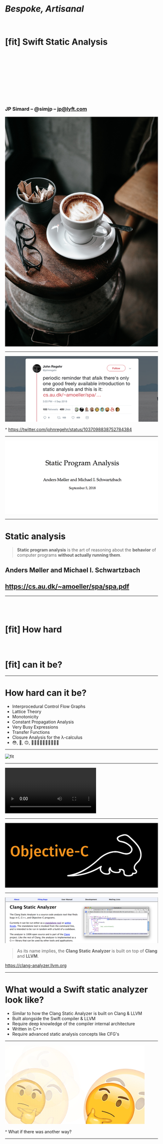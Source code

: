 # ​
# ​
# *Bespoke, Artisanal*
#### ​
# [fit] **Swift Static Analysis**
### ​
## ​
# ​
### JP Simard – @simjp – jp@lyft.com

![](sabri-tuzcu-562189-unsplash.jpg)

---

![](johnregehr_tweet.png)

^
https://twitter.com/johnregehr/status/1037098838752784384

---

![](spa_cover.png)

---

# Static analysis

> **Static program analysis** is the art of reasoning about the **behavior** of computer programs **without actually running them**.

## Anders Møller and Michael I. Schwartzbach
## <https://cs.au.dk/~amoeller/spa/spa.pdf>

---

## ​
# [fit] How **hard**
### ​
# [fit] can it be?

---

# How hard can it be?

* Interprocedural Control Flow Graphs
* Lattice Theory
* Monotonicity
* Constant Propagation Analysis
* Very Busy Expressions
* Transfer Functions
* Closure Analysis for the λ-calculus
* 😳, 🤔, 🙃, 🚶‍♂️🚶‍♂️🚶‍♂️🚶‍♂️🚶‍♂️

---

![fit](infomercial.gif)

---

![autoplay fit loop](how_to_static_analysis.mp4)

---

![fit](objc_dinosaur.png)

---

![inline](clang_static_analyzer.png)

> As its name implies, the **Clang Static Analyzer** is built on top of **Clang** and **LLVM**.

<https://clang-analyzer.llvm.org>

---

# What would a Swift static analyzer look like?

* Similar to how the Clang Static Analyzer is built on Clang & LLVM
* Built alongside the Swift compiler & LLVM
* Require deep knowledge of the compiler internal architecture
* Written in C++
* Require advanced static analysis concepts like CFG's

---

![](thinking.gif)

^
What if there was another way?

---

# Can we build Swift static analysis that is:

1. **Simple** to extend?
2. **Fast** to build?
3. **Easy** to run?
4. Doesn't require deep knowledge of C++ or the Swift compiler internals?

---

# ​
# ​
# *Bespoke, Artisanal*
#### ​
# [fit] **Swift Static Analysis**

![](brian-harris-603351-unsplash.jpg)

---

# What are the ingredients?

1. A way to **run over source files**
2. A way to **perform an action** on the source
3. A way to **get detailed information** about the source
4. A way to **extract interesting results** from that information
5. A way to **report these results** to the user
6. A way to **act on these results** whenever possible

![](calum-lewis-391366-unsplash.jpg)

---

![](swiftlint_github.png)

---

# SwiftLint Already Provides

1. _A way to **run over source files**_
2. _A way to **perform an action** on the source_
3. A way to **get detailed information** about the source
4. A way to **extract interesting results** from that information
5. _A way to **report these results** to the user_
6. _A way to **act on these results** whenever possible_

---

# [fit] All that's left is to find out how to
# ​
# **get detailed information**
#### ​
# and
#### ​
# **extract interesting results**

---

# ​
### ​
# [fit] **Easy!**

---

# SourceKit

<https://github.com/apple/swift/tree/master/tools/SourceKit>

Interesting requests:

* Editor Open
* Index*
* Cursor Info*

\* Requires compiler arguments

---

# Editor open

```swift
// main.swift
struct A {
  func b() {}
}
```

---

```json, [.highlight: 4, 13, 23, 26]
{
  "key.substructure" : [
    {
      "key.kind" : "source.lang.swift.decl.struct",
      "key.offset" : 0,
      "key.nameoffset" : 7,
      "key.namelength" : 1,
      "key.bodyoffset" : 10,
      "key.bodylength" : 13,
      "key.length" : 24,
      "key.substructure" : [
        {
          "key.kind" : "source.lang.swift.decl.function.method.instance",
          "key.offset" : 11,
          "key.nameoffset" : 16,
          "key.namelength" : 3,
          "key.bodyoffset" : 21,
          "key.bodylength" : 0,
          "key.length" : 11,
          "key.substructure" : [

          ],
          "key.name" : "b()"
        }
      ],
      "key.name" : "A"
    }
  ],
  "key.offset" : 0,
  "key.diagnostic_stage" : "source.diagnostic.stage.swift.parse",
  "key.length" : 24
}
```

---

# Index

```swift
// main.swift
struct A {
  func b() {}
}
```

---

```json, [.highlight: 7, 9, 10, 13, 15, 16]
[
  {
    "key.column" : 8,
    "key.entities" : [
      {
        "key.column" : 10,
        "key.kind" : "source.lang.swift.decl.function.method.instance",
        "key.line" : 2,
        "key.name" : "b()",
        "key.usr" : "s:4main1AV1byyF"
      }
    ],
    "key.kind" : "source.lang.swift.decl.struct",
    "key.line" : 1,
    "key.name" : "A",
    "key.usr" : "s:4main1AV"
  }
]
```

---

# Cursor Info

```swift
// main.swift
struct A {
  func b() {}
}
```

---

```json
{
  "key.accessibility" : "source.lang.swift.accessibility.internal",
  "key.annotated_decl" : "<Declaration>func b()<\/Declaration>",
  "key.filepath" : "\/path\/to\/main.swift",
  "key.fully_annotated_decl" : "<...see below...>",
  "key.kind" : "source.lang.swift.decl.function.method.instance",
  "key.length" : 3,
  "key.name" : "b()",
  "key.offset" : 32,
  "key.typename" : "(A) -> () -> ()",
  "key.typeusr" : "_T0yycD",
  "key.usr" : "s:4main1AV1byyF"
}
```

```xml
<decl.function.method.instance>
  <syntaxtype.keyword>func</syntaxtype.keyword> <decl.name>b</decl.name>()
</decl.function.method.instance>
```

---

# How can we **derive interesting results** from this information?

---

# Finding Dead Code ☠️

```swift
struct Fika {
  func eat() {}
}

struct Bagel {
  func eat() {} // <- never used
}

let fika = Fika()
fika.eat()
print(Bagel())
```

---

# Finding Dead Code ☠️☠️

```swift
let allCursorInfo = file.allCursorInfo(compilerArguments: compilerArguments)
let declaredUSRs = findDeclaredUSRs(allCursorInfo: allCursorInfo)
// s:4main4FikaV, s:4main4FikaV3eatyyF, s:4main5BagelV, s:4main5BagelV3eatyyF,
// s:4main4fikaAA4FikaVvp
let referencedUSRs = findReferencedUSRs(allCursorInfo: allCursorInfo)
// s:4main4FikaV, s:4main4fikaAA4FikaVvp, s:4main4FikaV3eatyyF,
// s:s5printyypd_SS9separatorSS10terminatortF, s:4main5BagelV
let unusedDeclarations = declaredUSRs.filter {
    !referencedUSRs.contains($0.usr)
}
// s:4main5BagelV3eatyyF
```

---

# Watch out!

Not all code that isn't _directly accessed_ is _unused_!

```swift
enum WeekDay: String {
    // All these are used but not directly accessed
    case monday, tuesday, wednesday, thursday, friday
}

extension String {
    var isWeekday: Bool {
        return WeekDay(rawValue: self) != nil
    }
}
```

---

# Dead code traps

Turns out, there's a lot of valid Swift code that's never directly accessed.

1. Enum cases
2. Dynamic code: `@IBOutlet`, `@IBAction`, `@objc`
3. Protocol conformance code

---

# Unused Imports ⬇️

```swift
import Dispatch // <- never used
struct A {
    static func dispatchMain() {}
}
A.dispatchMain()

// Would use `Dispatch` module:
//
// dispatchMain()
// or
// Dispatch.dispatchMain()
```

---

# Unused Imports ⬇️⬇️

1. Find all _imported_ modules

```swift
import Dispatch
//     ^ cursor info request
```

```json
{
  "key.is_system" : true,
  "key.kind" : "source.lang.swift.ref.module",
  "key.modulename" : "Dispatch",
  "key.name" : "Dispatch"
}
```

---

# Unused Imports ⬇️⬇️

​2. ​Find all _referenced_ modules

```swift
dispatchMain()
//^ cursor info request
```

```json, [.highlight: 9]
{
  "key.annotated_decl" : "<Declaration>func dispatchMain()...<\/Declaration>",
  "key.doc.full_as_xml" : "<Function>...<\/Function>",
  "key.filepath" : "...\/usr\/include\/Dispatch\/queue.h",
  "key.fully_annotated_decl" : "<decl.function.free>...<\/decl.function.free>",
  "key.is_system" : true,
  "key.kind" : "source.lang.swift.ref.function.free",
  "key.length" : 13,
  "key.modulename" : "Dispatch",
  "key.name" : "dispatchMain()",
  "key.offset" : 35595,
  "key.typename" : "() -> Never",
  "key.typeusr" : "_T0s5NeverOycD",
  "key.usr" : "c:@F@dispatch_main"
}
```

---

# Unused Import Traps

* Doesn't yet support operators
* Doesn't yet support transitive dependencies

---

# ​
### ​
# [fit] **Demo**

---

**Configure**

```yaml
# .swiftlint.yml
included:
  - Source
analyzer_rules:
  - explicit_self
  - unused_import
  - unused_private_declaration
```

**Run**

```shell
$ swiftlint analyze
    --autocorrect
    --compiler-log-path xcodebuild.log
```

---

![inline](remove_pull_request.png)

* Lyft's driver & passenger apps are built from over 4,000 Swift files
* 1,358 imports removed
* 70 direct dependencies removed

^
Not only did this remove 1,358 unused imports, we could subsequently remove 70 direct dependencies from our depedency graph

---

![fit](dancing.gif)

---

# Rule Ideas

* Inefficient code patterns
  (e.g. `filter(...).first` instead of `first(where:)`)
* Conversion of iteration to functional code
* Enforcing code architecture or style policies
* Avoiding or encouraging certain function calls or types
* Linting: explicit/implicit `self`, superfluous type annotations, etc.

---

# Final Thoughts

* 🧙‍♂️ You don't need to be a **compiler wizard** to build Swift tools.

---

# Final Thoughts

* 🧙‍♂️ You don't need to be a **compiler wizard** to build Swift tools.
* Tools are **just apps**.

---

# Final Thoughts

* 🧙‍♂️ You don't need to be a **compiler wizard** to build Swift tools.
* Tools are **just apps**.
* Xcode may be closed source, but **most of the building blocks** you need for custom Swift tooling is **open source**.

---

# Final Thoughts

* 🧙‍♂️ You don't need to be a **compiler wizard** to build Swift tools.
* Tools are **just apps**.
* Xcode may be closed source, but **most of the building blocks** you need for custom Swift tooling is **open source**.
* Other language communities **build all their own tools**. The Swift community should do the same! ✊

---

# ​
# ​
# [fit] **Thank You!**
# ​
### JP Simard – @simjp – jp@lyft.com
